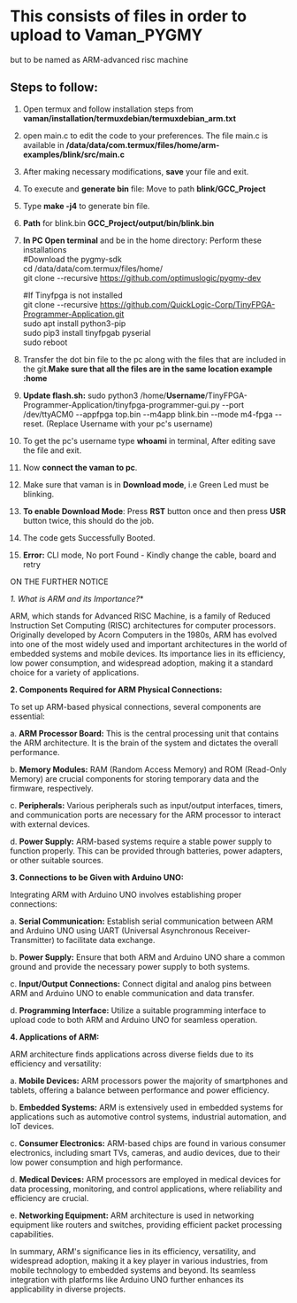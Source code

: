 # This consists of files in order to upload to Vaman_PYGMY
but to be named as ARM-advanced risc machine 
## Steps to follow:
1) Open termux and follow installation steps from **vaman/installation/termuxdebian/termuxdebian_arm.txt**
2) open main.c to edit the code to your preferences. The file main.c is available in **/data/data/com.termux/files/home/arm-examples/blink/src/main.c**
3) After making necessary modifications, **save** your file and exit.
4) To execute and **generate bin** file: Move to path **blink/GCC_Project**
5) Type **make -j4** to generate bin file.
6) **Path** for blink.bin **GCC_Project/output/bin/blink.bin**
7) **In PC Open terminal** and be in the home directory:
   Perform these installations<br>
   #Download the pygmy-sdk<br>
   cd /data/data/com.termux/files/home/ <br>
   git clone --recursive https://github.com/optimuslogic/pygmy-dev<br>

   #If Tinyfpga is not installed <br>
  git clone --recursive https://github.com/QuickLogic-Corp/TinyFPGA-Programmer-Application.git<br>
  sudo apt install python3-pip<br>
  sudo pip3 install tinyfpgab pyserial<br>
  sudo reboot<br>
8) Transfer the dot bin file to the pc along with the files that are included in the git.**Make sure that all the files are in the same location example :home**
9) **Update flash.sh:** sudo python3 /home/**Username**/TinyFPGA-Programmer-Application/tinyfpga-programmer-gui.py --port /dev/ttyACM0  --appfpga top.bin --m4app  blink.bin --mode m4-fpga --reset. (Replace Username with your pc's username)
10) To get the pc's username type **whoami** in terminal, After editing save the file and exit.
11) Now **connect the vaman to pc**.
12) Make sure that vaman is in **Download mode**, i.e Green Led must be blinking.
13) **To enable Download Mode**: Press **RST** button once and then press **USR** button twice, this should do the job.
14) The code gets Successfully Booted.
15) **Error:** CLI mode, No port Found - Kindly change the cable, board and retry

ON THE FURTHER NOTICE 

*1. What is ARM and its Importance?**

ARM, which stands for Advanced RISC Machine, is a family of Reduced Instruction Set Computing (RISC) architectures for computer processors. Originally developed by Acorn Computers in the 1980s, ARM has evolved into one of the most widely used and important architectures in the world of embedded systems and mobile devices. Its importance lies in its efficiency, low power consumption, and widespread adoption, making it a standard choice for a variety of applications.

**2. Components Required for ARM Physical Connections:**

To set up ARM-based physical connections, several components are essential:

   a. **ARM Processor Board:** This is the central processing unit that contains the ARM architecture. It is the brain of the system and dictates the overall performance.

   b. **Memory Modules:** RAM (Random Access Memory) and ROM (Read-Only Memory) are crucial components for storing temporary data and the firmware, respectively.

   c. **Peripherals:** Various peripherals such as input/output interfaces, timers, and communication ports are necessary for the ARM processor to interact with external devices.

   d. **Power Supply:** ARM-based systems require a stable power supply to function properly. This can be provided through batteries, power adapters, or other suitable sources.

**3. Connections to be Given with Arduino UNO:**

Integrating ARM with Arduino UNO involves establishing proper connections:

   a. **Serial Communication:** Establish serial communication between ARM and Arduino UNO using UART (Universal Asynchronous Receiver-Transmitter) to facilitate data exchange.

   b. **Power Supply:** Ensure that both ARM and Arduino UNO share a common ground and provide the necessary power supply to both systems.

   c. **Input/Output Connections:** Connect digital and analog pins between ARM and Arduino UNO to enable communication and data transfer.

   d. **Programming Interface:** Utilize a suitable programming interface to upload code to both ARM and Arduino UNO for seamless operation.

**4. Applications of ARM:**

ARM architecture finds applications across diverse fields due to its efficiency and versatility:

   a. **Mobile Devices:** ARM processors power the majority of smartphones and tablets, offering a balance between performance and power efficiency.

   b. **Embedded Systems:** ARM is extensively used in embedded systems for applications such as automotive control systems, industrial automation, and IoT devices.

   c. **Consumer Electronics:** ARM-based chips are found in various consumer electronics, including smart TVs, cameras, and audio devices, due to their low power consumption and high performance.

   d. **Medical Devices:** ARM processors are employed in medical devices for data processing, monitoring, and control applications, where reliability and efficiency are crucial.

   e. **Networking Equipment:** ARM architecture is used in networking equipment like routers and switches, providing efficient packet processing capabilities.

In summary, ARM's significance lies in its efficiency, versatility, and widespread adoption, making it a key player in various industries, from mobile technology to embedded systems and beyond. Its seamless integration with platforms like Arduino UNO further enhances its applicability in diverse projects.
